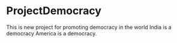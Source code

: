 # ProjectDemocracy
This is new project for promoting democracy in the world 
India is a democracy
America is a democracy.
